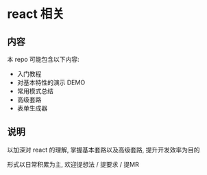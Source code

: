 # react 相关

## 内容

本 repo 可能包含以下内容:

* 入门教程
* 对基本特性的演示 DEMO
* 常用模式总结
* 高级套路
* 表单生成器

## 说明

以加深对 react 的理解, 掌握基本套路以及高级套路, 提升开发效率为目的

形式以日常积累为主, 欢迎提想法 / 提要求 / 提MR
